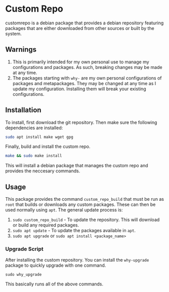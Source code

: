 # Custom Repo

customrepo is a debian package that provides a debian repository featuring packages that are either downloaded from other sources or built by the system.

## Warnings
1. This is primarily intended for my own personal use to manage my configurations and packages. As such, breaking changes may be made at any time.
2. The packages starting with `why-` are my own personal configurations of packages and metapackages. They may be changed at any time as I update my configuration. Installing them will break your existing configurations.

## Installation
To install, first download the git repository.
Then make sure the following dependencies are installed:
```bash
sudo apt install make wget gpg
```
Finally, build and install the custom repo.
```bash
make && sudo make install
```
This will install a debian package that manages the custom repo and provides the neccesary commands.

## Usage
This package provides the command `custom_repo_build` that must be run as `root` that builds or downloads any custom packages. These can then be used normally using `apt`.
The general update process is:
1. `sudo custom_repo_build` - To update the repository. This will download or build any required packages.
2. `sudo apt update` - To update the packages available in `apt`.
3. `sudo apt upgrade` or `sudo apt install <package_name>`

### Upgrade Script
After installing the custom repository. You can install the `why-upgrade` package to quickly upgrade with one command.
```
sudo why_upgrade
```
This basically runs all of the above commands.

